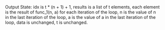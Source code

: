 Output State: idx is t * (n + 1) + 1, results is a list of t elements, each element is the result of func_1(n, a) for each iteration of the loop, n is the value of n in the last iteration of the loop, a is the value of a in the last iteration of the loop, data is unchanged, t is unchanged.